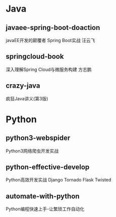 # Java

## javaee-spring-boot-doaction
javaEE开发的颠覆者 Spring Boot实战 汪云飞

## springcloud-book
深入理解Spring Cloud与微服务构建 方志鹏

## crazy-java
疯狂Java讲义(第3版)

# Python

## python3-webspider
Python3网络爬虫开发实战

## python-effective-develop
Python高效开发实战 Django Tornado Flask Twisted

## automate-with-python
Python编程快速上手-让繁琐工作自动化